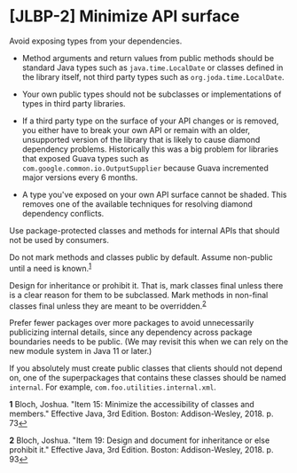 # [JLBP-2] Minimize API surface

Avoid exposing types from your dependencies.

  - Method arguments and return values from public methods should be standard Java
    types such as `java.time.LocalDate` or classes defined in the library itself,
    not third party types such as `org.joda.time.LocalDate`.

  - Your own public types should not be subclasses or implementations of types
    in third party libraries.  

  - If a third party type on the surface of your API changes or is removed,
    you either have to break your own API or remain with an older,
    unsupported version of the library that is likely to cause diamond dependency
    problems. Historically this was a big problem for libraries that exposed Guava types
    such as `com.google.common.io.OutputSupplier` because Guava incremented major versions
    every 6 months.

  - A type you've exposed on your own API surface cannot be shaded. This removes
    one of the available techniques for resolving diamond dependency conflicts.

Use package-protected classes and methods for internal APIs that should not be used by consumers.

Do not mark methods and classes public by default. Assume non-public until a need is
known.<sup id='a1'>[1](#item15)</sup>

Design for inheritance or prohibit it. That is, mark classes final unless there is a clear
reason for them to be subclassed. Mark methods in non-final classes final unless they
are meant to be overridden.<sup id='a2'>[2](#item19)</sup>

Prefer fewer packages over more packages to avoid
unnecessarily publicizing internal details,
since any dependency across package boundaries needs to be
public. (We may revisit this when we can rely on
the new module system in Java 11 or later.)

If you absolutely must create public classes that clients should not depend on,
one of the superpackages that contains these classes should be named `internal`.
For example, `com.foo.utilities.internal.xml`.

<b id="item15">1</b> Bloch, Joshua. "Item 15: Minimize the accessibility of classes and members."
Effective Java, 3rd Edition. Boston: Addison-Wesley, 2018. p. 73[↩](#a1)

<b id="item19">2</b> Bloch, Joshua. "Item 19: Design and document for inheritance or else
prohibit it." Effective Java, 3rd Edition. Boston: Addison-Wesley, 2018. p. 93[↩](#a2)
